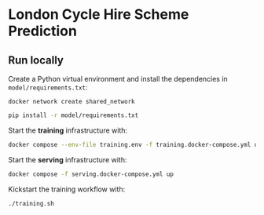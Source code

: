 # London Cycle Hire Scheme Prediction


## Run locally

Create a Python virtual environment and install the dependencies in `model/requirements.txt`:

```
docker network create shared_network
```

```bash
pip install -r model/requirements.txt
```

Start the **training** infrastructure with:

```bash
docker compose --env-file training.env -f training.docker-compose.yml up
```

Start the **serving** infrastructure with:

```bash
docker compose -f serving.docker-compose.yml up
```

Kickstart the training workflow with:

```bash
./training.sh
```
